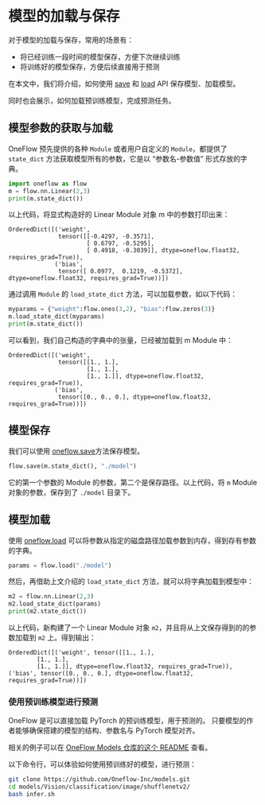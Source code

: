 # 模型的加载与保存

对于模型的加载与保存，常用的场景有：

- 将已经训练一段时间的模型保存，方便下次继续训练
- 将训练好的模型保存，方便后续直接用于预测

在本文中，我们将介绍，如何使用 [save](https://oneflow.readthedocs.io/en/master/oneflow.html?highlight=oneflow.save#oneflow.save) 和 [load](https://oneflow.readthedocs.io/en/master/oneflow.html?highlight=oneflow.load#oneflow.load) API 保存模型、加载模型。

同时也会展示，如何加载预训练模型，完成预测任务。

## 模型参数的获取与加载

OneFlow 预先提供的各种 `Module` 或者用户自定义的 `Module`，都提供了 `state_dict` 方法获取模型所有的参数，它是以 “参数名-参数值” 形式存放的字典。

```python
import oneflow as flow
m = flow.nn.Linear(2,3)
print(m.state_dict())
```

以上代码，将显式构造好的 Linear Module 对象 m 中的参数打印出来：

```text
OrderedDict([('weight',
              tensor([[-0.4297, -0.3571],
                      [ 0.6797, -0.5295],
                      [ 0.4918, -0.3039]], dtype=oneflow.float32, requires_grad=True)),
             ('bias',
              tensor([ 0.0977,  0.1219, -0.5372], dtype=oneflow.float32, requires_grad=True))])
```

通过调用 `Module` 的 `load_state_dict` 方法，可以加载参数，如以下代码：

```python
myparams = {"weight":flow.ones(3,2), "bias":flow.zeros(3)}
m.load_state_dict(myparams)
print(m.state_dict())
```

可以看到，我们自己构造的字典中的张量，已经被加载到 m Module 中：

```text
OrderedDict([('weight',
              tensor([[1., 1.],
                      [1., 1.],
                      [1., 1.]], dtype=oneflow.float32, requires_grad=True)),
             ('bias',
              tensor([0., 0., 0.], dtype=oneflow.float32, requires_grad=True))])
```

## 模型保存

我们可以使用 [oneflow.save](https://oneflow.readthedocs.io/en/master/oneflow.html?highlight=oneflow.save#oneflow.save)方法保存模型。

```python
flow.save(m.state_dict(), "./model")
```

它的第一个参数的 Module 的参数，第二个是保存路径。以上代码，将 `m` Module 对象的参数，保存到了 `./model` 目录下。

## 模型加载

使用 [oneflow.load](https://oneflow.readthedocs.io/en/master/oneflow.html?highlight=oneflow.load#oneflow.load) 可以将参数从指定的磁盘路径加载参数到内存，得到存有参数的字典。

```python
params = flow.load("./model")
```

然后，再借助上文介绍的 `load_state_dict` 方法，就可以将字典加载到模型中：

```python
m2 = flow.nn.Linear(2,3)
m2.load_state_dict(params)
print(m2.state_dict())
```

以上代码，新构建了一个 Linear Module 对象 `m2`，并且将从上文保存得到的的参数加载到 `m2` 上。得到输出：

```text
OrderedDict([('weight', tensor([[1., 1.],
        [1., 1.],
        [1., 1.]], dtype=oneflow.float32, requires_grad=True)), ('bias', tensor([0., 0., 0.], dtype=oneflow.float32, requires_grad=True))])
```

### 使用预训练模型进行预测

OneFlow 是可以直接加载 PyTorch 的预训练模型，用于预测的。
只要模型的作者能够确保搭建的模型的结构、参数名与 PyTorch 模型对齐。

相关的例子可以在 [OneFlow Models 仓库的这个 README](https://github.com/Oneflow-Inc/models/blob/main/README_zh-CN.md) 查看。

以下命令行，可以体验如何使用预训练好的模型，进行预测：

```bash
git clone https://github.com/Oneflow-Inc/models.git
cd models/Vision/classification/image/shufflenetv2/
bash infer.sh
```

